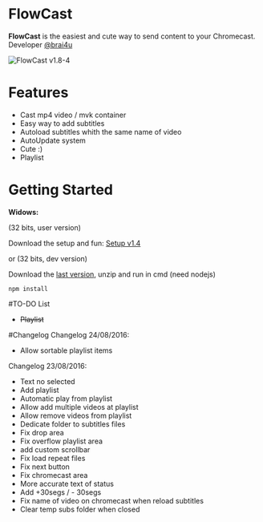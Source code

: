 # FlowCast

**FlowCast** is the easiest and cute way to send content to your Chromecast. Developer [@brai4u](https://twitter.com/brai4u)

![FlowCast](http://puu.sh/qMn6h/5d21cec9be.png)
v1.8-4

# Features

* Cast mp4 video / mvk container
* Easy way to add subtitles
* Autoload subtitles whith the same name of video
* AutoUpdate system
* Cute :)
* Playlist

# Getting Started

**Widows:**

(32 bits, user version)

Download the setup and fun: [Setup v1.4](https://github.com/brai4u/FlowCast/releases/download/exeV1.4/FlowCast-setup-1.4.exe)

or
  (32 bits, dev version)
  
  Download the [last version](https://github.com/brai4u/FlowCast/archive/master.zip), unzip and run in cmd (need nodejs)
  
  ``npm install``
  
#TO-DO List
* ~~Playlist~~

#Changelog
Changelog 24/08/2016:
* Allow sortable playlist items


Changelog 23/08/2016:
* Text no selected
* Add playlist
* Automatic play from playlist
* Allow add multiple videos at playlist
* Allow remove videos from playlist
* Dedicate folder to subtitles files
* Fix drop area
* Fix overflow playlist area
* add custom scrollbar
* Fix load repeat files
* Fix next button
* Fix chromecast area
* More accurate text of status
* Add +30segs / - 30segs 
* Fix name of video on chromecast when reload subtitles
* Clear temp subs folder when closed
